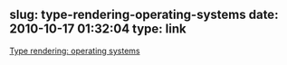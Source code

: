 slug: type-rendering-operating-systems
date: 2010-10-17 01:32:04
type: link
---

[Type rendering: operating systems](http://blog.typekit.com/2010/10/15/type-rendering-operating-systems/)
